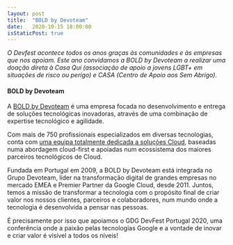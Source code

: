 ```yaml
---
layout: post
title:  "BOLD by Devoteam"
date:   2020-10-15 18:00:00
isStaticPost: true
---
```


*O Devfest acontece todos os anos graças às comunidades e às empresas que nos apoiam.*
*Este ano convidamos a BOLD by Devoteam a realizar uma doação direta à Casa Qui (associação de apoio a jovens LGBT+ em situações de risco ou perigo) e CASA (Centro de Apoio aos Sem Abrigo).*

#### BOLD by Devoteam 

A [BOLD by Devoteam](https://boldint.com/en) é uma empresa focada no desenvolvimento e entrega de soluções tecnológicas inovadoras, através de uma combinação de expertise tecnológico e agilidade.

Com mais de 750 profissionais especializados em diversas tecnologias, conta com [uma equipa totalmente dedicada a soluções Cloud](https://boldint.com/en/services/solutions/cloud-enabled-company), baseadas numa abordagem cloud-first e apoiadas num ecossistema dos maiores parceiros tecnológicos de Cloud.

Fundada em Portugal em 2009, a BOLD by Devoteam está integrada no Grupo Devoteam, líder na transformação digital de grandes empresas no mercado EMEA e Premier Partner da Google Cloud, desde 2011. Juntos, temos a missão de transformar a tecnologia com o propósito final de criar valor nos nossos clientes, parceiros e colaboradores, num mundo onde a tecnologia é desenvolvida a pensar nas pessoas.

É precisamente por isso que apoiamos o GDG DevFest Portugal 2020, uma conferência onde a paixão pelas tecnologias Google e a vontade de inovar e criar valor é visível a todos os níveis!